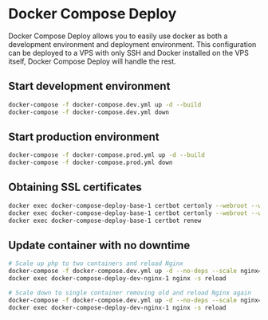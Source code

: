 # Docker Compose Deploy

Docker Compose Deploy allows you to easily use docker as both a development environment and deployment environment. This configuration can be deployed to a VPS with only SSH and Docker installed on the VPS itself, Docker Compose Deploy will handle the rest.

## Start development environment

``` bash
docker-compose -f docker-compose.dev.yml up -d --build
docker-compose -f docker-compose.dev.yml down
```

## Start production environment

``` bash
docker-compose -f docker-compose.prod.yml up -d --build
docker-compose -f docker-compose.prod.yml down
```

## Obtaining SSL certificates

``` bash
docker exec docker-compose-deploy-base-1 certbot certonly --webroot --webroot-path /var/www/certbot/ --dry-run -d example.org
docker exec docker-compose-deploy-base-1 certbot certonly --webroot --webroot-path /var/www/certbot/ -d example.org
docker exec docker-compose-deploy-base-1 certbot renew
```

## Update container with no downtime

``` bash
# Scale up php to two containers and reload Nginx
docker-compose -f docker-compose.dev.yml up -d --no-deps --scale nginx=2 --no-recreate nginx
docker exec docker-compose-deploy-dev-nginx-1 nginx -s reload

# Scale down to single container removing old and reload Nginx again
docker-compose -f docker-compose.dev.yml up -d --no-deps --scale nginx=1 --no-recreate nginx
docker exec docker-compose-deploy-dev-nginx-1 nginx -s reload
```
